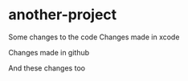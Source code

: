 # another-project

Some changes to the code
Changes made in xcode

Changes made in github

And these changes too
